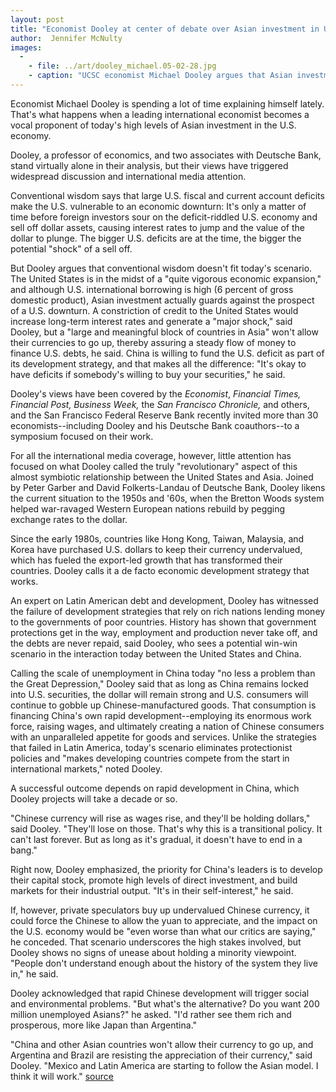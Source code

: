 ```yaml
---
layout: post
title: "Economist Dooley at center of debate over Asian investment in U.S. economy"
author:  Jennifer McNulty
images:
  -
    - file: ../art/dooley_michael.05-02-28.jpg
    - caption: "UCSC economist Michael Dooley argues that Asian investment guards against the prospect of a U.S. downturn. Photo: r.r. jones"
---
```


Economist Michael Dooley is spending a lot of time explaining himself lately. That's what happens when a leading international economist becomes a vocal proponent of today's high levels of Asian investment in the U.S. economy.

Dooley, a professor of economics, and two associates with Deutsche Bank, stand virtually alone in their analysis, but their views have triggered widespread discussion and international media attention.

Conventional wisdom says that large U.S. fiscal and current account deficits make the U.S. vulnerable to an economic downturn: It's only a matter of time before foreign investors sour on the deficit-riddled U.S. economy and sell off dollar assets, causing interest rates to jump and the value of the dollar to plunge. The bigger U.S. deficits are at the time, the bigger the potential "shock" of a sell off.

But Dooley argues that conventional wisdom doesn't fit today's scenario. The United States is in the midst of a "quite vigorous economic expansion," and although U.S. international borrowing is high (6 percent of gross domestic product), Asian investment actually guards against the prospect of a U.S. downturn. A constriction of credit to the United States would increase long-term interest rates and generate a "major shock," said Dooley, but a "large and meaningful block of countries in Asia" won't allow their currencies to go up, thereby assuring a steady flow of money to finance U.S. debts, he said. China is willing to fund the U.S. deficit as part of its development strategy, and that makes all the difference: "It's okay to have deficits if somebody's willing to buy your securities," he said.

Dooley's views have been covered by the _Economist_, _Financial Times,_ _Financial Post, Business Week,_ the _San Francisco Chronicle,_ and others, and the San Francisco Federal Reserve Bank recently invited more than 30 economists--including Dooley and his Deutsche Bank coauthors--to a symposium focused on their work.

For all the international media coverage, however, little attention has focused on what Dooley called the truly "revolutionary" aspect of this almost symbiotic relationship between the United States and Asia. Joined by Peter Garber and David Folkerts-Landau of Deutsche Bank, Dooley likens the current situation to the 1950s and '60s, when the Bretton Woods system helped war-ravaged Western European nations rebuild by pegging exchange rates to the dollar.

Since the early 1980s, countries like Hong Kong, Taiwan, Malaysia, and Korea have purchased U.S. dollars to keep their currency undervalued, which has fueled the export-led growth that has transformed their countries. Dooley calls it a de facto economic development strategy that works.

An expert on Latin American debt and development, Dooley has witnessed the failure of development strategies that rely on rich nations lending money to the governments of poor countries. History has shown that government protections get in the way, employment and production never take off, and the debts are never repaid, said Dooley, who sees a potential win-win scenario in the interaction today between the United States and China.

Calling the scale of unemployment in China today "no less a problem than the Great Depression," Dooley said that as long as China remains locked into U.S. securities, the dollar will remain strong and U.S. consumers will continue to gobble up Chinese-manufactured goods. That consumption is financing China's own rapid development--employing its enormous work force, raising wages, and ultimately creating a nation of Chinese consumers with an unparalleled appetite for goods and services. Unlike the strategies that failed in Latin America, today's scenario eliminates protectionist policies and "makes developing countries compete from the start in international markets," noted Dooley.

A successful outcome depends on rapid development in China, which Dooley projects will take a decade or so.

"Chinese currency will rise as wages rise, and they'll be holding dollars," said Dooley. "They'll lose on those. That's why this is a transitional policy. It can't last forever. But as long as it's gradual, it doesn't have to end in a bang."

Right now, Dooley emphasized, the priority for China's leaders is to develop their capital stock, promote high levels of direct investment, and build markets for their industrial output. "It's in their self-interest," he said.

If, however, private speculators buy up undervalued Chinese currency, it could force the Chinese to allow the yuan to appreciate, and the impact on the U.S. economy would be "even worse than what our critics are saying," he conceded. That scenario underscores the high stakes involved, but Dooley shows no signs of unease about holding a minority viewpoint. "People don't understand enough about the history of the system they live in," he said.

Dooley acknowledged that rapid Chinese development will trigger social and environmental problems. "But what's the alternative? Do you want 200 million unemployed Asians?" he asked. "I'd rather see them rich and prosperous, more like Japan than Argentina."

"China and other Asian countries won't allow their currency to go up, and Argentina and Brazil are resisting the appreciation of their currency," said Dooley. "Mexico and Latin America are starting to follow the Asian model. I think it will work."
[source](http://www1.ucsc.edu/currents/04-05/02-28/dooley.asp "Permalink to dooley")
